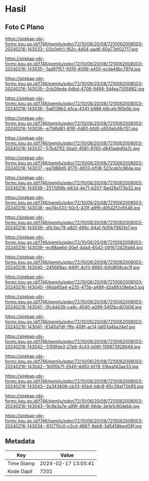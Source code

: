 # Hasil

## Foto C Plano

https://sirekap-obj-formc.kpu.go.id/f746/pemilu/pdpr/72/10/06/20/08/7210062008003-20240216-143033--03c0efc1-f62c-4d54-aad6-60a77ef02717.jpg

https://sirekap-obj-formc.kpu.go.id/f746/pemilu/pdpr/72/10/06/20/08/7210062008003-20240216-143035--1ad97f57-92f6-4099-a400-ecda48bc797d.jpg

https://sirekap-obj-formc.kpu.go.id/f746/pemilu/pdpr/72/10/06/20/08/7210062008003-20240216-143035--2cb26eda-6dbd-4708-9499-3d4ea7305982.jpg

https://sirekap-obj-formc.kpu.go.id/f746/pemilu/pdpr/72/10/06/20/08/7210062008003-20240216-143036--5a6139b2-b1ca-4341-b988-b6cafc160e5b.jpg

https://sirekap-obj-formc.kpu.go.id/f746/pemilu/pdpr/72/10/06/20/08/7210062008003-20240216-143036--e7fd6d81-819f-4d60-bfd0-a950eb48c151.jpg

https://sirekap-obj-formc.kpu.go.id/f746/pemilu/pdpr/72/10/06/20/08/7210062008003-20240216-143037--57bd21f2-5ba0-4581-8760-d841aabd0a7c.jpg

https://sirekap-obj-formc.kpu.go.id/f746/pemilu/pdpr/72/10/06/20/08/7210062008003-20240216-143037--aa7d88d5-8170-4933-bf08-523ceb1c984a.jpg

https://sirekap-obj-formc.kpu.go.id/f746/pemilu/pdpr/72/10/06/20/08/7210062008003-20240216-143038--2517d56b-b62d-4e71-b207-9ad28a173b32.jpg

https://sirekap-obj-formc.kpu.go.id/f746/pemilu/pdpr/72/10/06/20/08/7210062008003-20240216-143038--ee74e333-50c5-431f-a9f9-d0542f2c6546.jpg

https://sirekap-obj-formc.kpu.go.id/f746/pemilu/pdpr/72/10/06/20/08/7210062008003-20240216-143039--d1c3ec79-a82f-489c-94a1-fb10b7982fe7.jpg

https://sirekap-obj-formc.kpu.go.id/f746/pemilu/pdpr/72/10/06/20/08/7210062008003-20240216-143039--ec88ae6d-00ef-4da4-8543-091672429a94.jpg

https://sirekap-obj-formc.kpu.go.id/f746/pemilu/pdpr/72/10/06/20/08/7210062008003-20240216-143040--245668ac-8491-4cf3-8665-6d1d858cec1f.jpg

https://sirekap-obj-formc.kpu.go.id/f746/pemilu/pdpr/72/10/06/20/08/7210062008003-20240216-143040--66da65a4-e235-475b-a489-d2a89328ebe3.jpg

https://sirekap-obj-formc.kpu.go.id/f746/pemilu/pdpr/72/10/06/20/08/7210062008003-20240216-143041--3fc4d439-ca4c-4540-a099-545fbcd07d06.jpg

https://sirekap-obj-formc.kpu.go.id/f746/pemilu/pdpr/72/10/06/20/08/7210062008003-20240216-143041--6345d7df-1ffe-408f-ac14-b601d4be24ef.jpg

https://sirekap-obj-formc.kpu.go.id/f746/pemilu/pdpr/72/10/06/20/08/7210062008003-20240216-143042--5159fde3-27e9-4c43-b06f-156973928649.jpg

https://sirekap-obj-formc.kpu.go.id/f746/pemilu/pdpr/72/10/06/20/08/7210062008003-20240216-143042--1b5f0b7f-2640-4d50-bf78-31bea143ae33.jpg

https://sirekap-obj-formc.kpu.go.id/f746/pemilu/pdpr/72/10/06/20/08/7210062008003-20240216-143043--2a343808-cb33-45b4-b8c8-85c39af72b95.jpg

https://sirekap-obj-formc.kpu.go.id/f746/pemilu/pdpr/72/10/06/20/08/7210062008003-20240216-143043--9c9e3a7e-a99f-46df-99de-3e1e1c90debb.jpg

https://sirekap-obj-formc.kpu.go.id/f746/pemilu/pdpr/72/10/06/20/08/7210062008003-20240216-143034--612710c0-c2cd-4867-8eb8-3d5458bed09f.jpg


## Metadata

| Key        | Value               |
| ---------- | ------------------- |
| Time Stamp | 2024-02-17 13:05:41 |
| Kode Dapil | 7201                |



